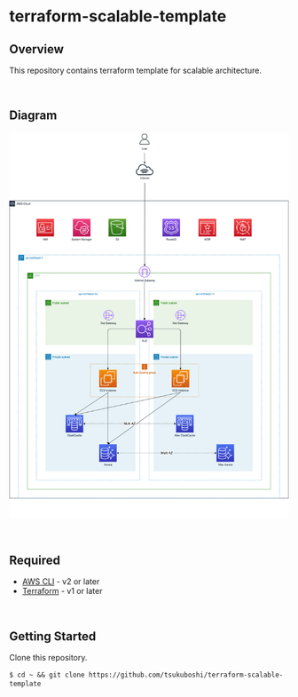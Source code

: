 # terraform-scalable-template

## Overview

This repository contains terraform template for scalable architecture.

&emsp;

## Diagram

![Diagram](./images/diagram.png)

&emsp;

## Required

- [AWS CLI](https://aws.amazon.com/cli) - v2 or later
- [Terraform](https://www.terraform.io/downloads.html) - v1 or later

&emsp;

## Getting Started

Clone this repository.

```shell
$ cd ~ && git clone https://github.com/tsukuboshi/terraform-scalable-template
```
